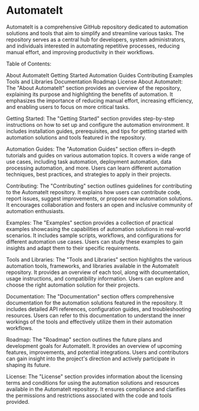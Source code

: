 # AutomateIt
AutomateIt is a comprehensive GitHub repository dedicated to automation solutions and tools that aim to simplify and streamline various tasks. 
The repository serves as a central hub for developers, system administrators, and individuals interested in automating repetitive processes, reducing manual effort, and improving productivity in their workflows.

Table of Contents:

About AutomateIt
Getting Started
Automation Guides
Contributing
Examples
Tools and Libraries
Documentation
Roadmap
License
About AutomateIt:
The "About AutomateIt" section provides an overview of the repository, explaining its purpose and highlighting the benefits of automation. It emphasizes the importance of reducing manual effort, increasing efficiency, and enabling users to focus on more critical tasks.

Getting Started:
The "Getting Started" section provides step-by-step instructions on how to set up and configure the automation environment. It includes installation guides, prerequisites, and tips for getting started with automation solutions and tools featured in the repository.

Automation Guides:
The "Automation Guides" section offers in-depth tutorials and guides on various automation topics. It covers a wide range of use cases, including task automation, deployment automation, data processing automation, and more. Users can learn different automation techniques, best practices, and strategies to apply in their projects.

Contributing:
The "Contributing" section outlines guidelines for contributing to the AutomateIt repository. It explains how users can contribute code, report issues, suggest improvements, or propose new automation solutions. It encourages collaboration and fosters an open and inclusive community of automation enthusiasts.

Examples:
The "Examples" section provides a collection of practical examples showcasing the capabilities of automation solutions in real-world scenarios. It includes sample scripts, workflows, and configurations for different automation use cases. Users can study these examples to gain insights and adapt them to their specific requirements.

Tools and Libraries:
The "Tools and Libraries" section highlights the various automation tools, frameworks, and libraries available in the AutomateIt repository. It provides an overview of each tool, along with documentation, usage instructions, and compatibility information. Users can explore and choose the right automation solution for their projects.

Documentation:
The "Documentation" section offers comprehensive documentation for the automation solutions featured in the repository. It includes detailed API references, configuration guides, and troubleshooting resources. Users can refer to this documentation to understand the inner workings of the tools and effectively utilize them in their automation workflows.

Roadmap:
The "Roadmap" section outlines the future plans and development goals for AutomateIt. It provides an overview of upcoming features, improvements, and potential integrations. Users and contributors can gain insight into the project's direction and actively participate in shaping its future.

License:
The "License" section provides information about the licensing terms and conditions for using the automation solutions and resources available in the AutomateIt repository. It ensures compliance and clarifies the permissions and restrictions associated with the code and tools provided.
